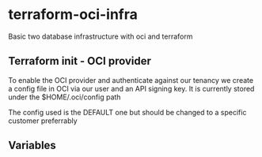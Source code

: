 # terraform-oci-infra
Basic two database infrastructure with oci and terraform

## Terraform init - OCI provider

To enable the OCI provider and authenticate against our tenancy we create a config file in OCI via our user and an API signing key. It is currently stored under the $HOME/.oci/config path

The config used is the DEFAULT one but should be changed to a specific customer preferrably

## Variables
